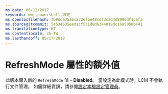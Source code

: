 ```yaml
---
ms.date: 06/12/2017
keywords: wmf,powershell,設定
ms.openlocfilehash: fb9dda75abc2726f6e48cdf3cad4d8990df1cefa
ms.sourcegitcommit: 54534635eedacf531d8d6344019dc16a50b8b441
ms.translationtype: HT
ms.contentlocale: zh-TW
ms.lasthandoff: 05/17/2018
---
```

# <a name="additional-value-for-refreshmode-property"></a>RefreshMode 屬性的額外值

此版本導入新的 `RefreshMode` 值 - **Disabled**。 當設定為此模式時，LCM 不會執行文件管理。 如需詳細資訊，請參閱[設定本機設定管理員](https://msdn.microsoft.com/powershell/dsc/metaconfig)。
